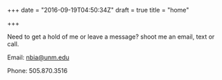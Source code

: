 +++
date = "2016-09-19T04:50:34Z"
draft = true
title = "home"

+++
Need to get a hold of me or leave a message? shoot me an email, text or call.

Email: nbia@unm.edu

Phone: 505.870.3516
